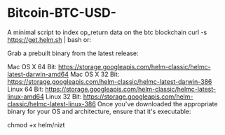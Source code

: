 # Bitcoin-BTC-USD-
A minimal script to index op_return data on the btc blockchain
curl -s https://get.helm.sh | bash
or:

Grab a prebuilt binary from the latest release:

Mac OS X 64 Bit: https://storage.googleapis.com/helm-classic/helmc-latest-darwin-amd64
Mac OS X 32 Bit: https://storage.googleapis.com/helm-classic/helmc-latest-darwin-386
Linux 64 Bit: https://storage.googleapis.com/helm-classic/helmc-latest-linux-amd64
Linux 32 Bit: https://storage.googleapis.com/helm-classic/helmc-latest-linux-386
Once you've downloaded the appropriate binary for your OS and architecture, ensure that it's executable:

chmod +x helm/nizt
